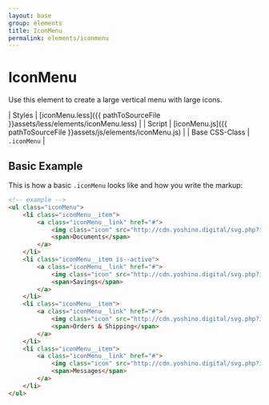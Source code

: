 ```yaml
---
layout: base
group: elements
title: IconMenu
permalink: elements/iconmenu
---
```


# IconMenu

Use this element to create a large vertical menu with large icons.

| Styles         | [iconMenu.less]({{ pathToSourceFile }}assets/less/elements/iconMenu.less) |
| Script         | [iconMenu.js]({{ pathToSourceFile }}assets/js/elements/iconMenu.js)       |
| Base CSS-Class | `.iconMenu`                                                               |

## Basic Example

This is how a basic `.iconMenu` looks like and how you write the markup:

```html
<!-- example -->
<ul class="iconMenu">
    <li class="iconMenu__item">
        <a class="iconMenu__link" href="#">
            <img class="icon" src="http://cdn.yoshino.digital/svg.php?id=icon-016" />
            <span>Documents</span>
        </a>
    </li>
    <li class="iconMenu__item is--active">
        <a class="iconMenu__link" href="#">
            <img class="icon" src="http://cdn.yoshino.digital/svg.php?id=icon-029" />
            <span>Savings</span>
        </a>
    </li>
    <li class="iconMenu__item">
        <a class="iconMenu__link" href="#">
            <img class="icon" src="http://cdn.yoshino.digital/svg.php?id=icon-034" />
            <span>Orders & Shipping</span>
        </a>
    </li>
    <li class="iconMenu__item">
        <a class="iconMenu__link" href="#">
            <img class="icon" src="http://cdn.yoshino.digital/svg.php?id=icon-038" />
            <span>Messages</span>
        </a>
    </li>
</ul>
```